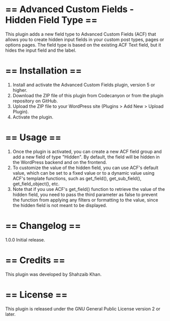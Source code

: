 
# == Advanced Custom Fields - Hidden Field Type ==
This plugin adds a new field type to Advanced Custom Fields (ACF) that allows you to create hidden input fields in your custom post types, pages or options pages. The field type is based on the existing ACF Text field, but it hides the input field and the label.

# == Installation ==
1. Install and activate the Advanced Custom Fields plugin, version 5 or higher.
2. Download the ZIP file of this plugin from Codecanyon or from the plugin repository on GitHub.
3. Upload the ZIP file to your WordPress site (Plugins > Add New > Upload Plugin).
4. Activate the plugin.

# == Usage ==
1. Once the plugin is activated, you can create a new ACF field group and add a new field of type "Hidden". By default, the field will be hidden in the WordPress backend and on the frontend.
2. To customize the value of the hidden field, you can use ACF's default value, which can be set to a fixed value or to a dynamic value using ACF's template functions, such as get_field(), get_sub_field(), get_field_object(), etc.
3. Note that if you use ACF's get_field() function to retrieve the value of the hidden field, you need to pass the third parameter as false to prevent the function from applying any filters or formatting to the value, since the hidden field is not meant to be displayed.

# == Changelog ==
1.0.0
Initial release.

# == Credits ==
This plugin was developed by Shahzaib Khan.

# == License ==
This plugin is released under the GNU General Public License version 2 or later.
